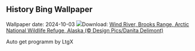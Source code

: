 ## History Bing Wallpaper
Wallpaper date: 2024-10-03
![](https://www.bing.com/th?id=OHR.WindRiverAlaska_EN-US4993335597_UHD.jpg&w=1000)Download: [Wind River, Brooks Range, Arctic National Wildlife Refuge, Alaska (© Design Pics/Danita Delimont)](https://www.bing.com/th?id=OHR.WindRiverAlaska_EN-US4993335597_UHD.jpg)

Auto get programm by LtgX
